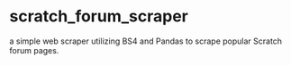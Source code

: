 # scratch_forum_scraper
a simple web scraper utilizing BS4 and Pandas to scrape popular Scratch forum pages.
